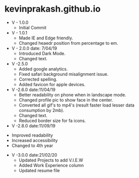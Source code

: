 # kevinprakash.github.io

+ V - 1.0.0      
  * Initial Commit
+ V - 1.0.1      
  * Made IE and Edge friendly.
  * Changed heaedr position from percentage to em.
+ V - 2.0.0  date: 7/04/19     
  * Introduced Dark Mode.
  * Changed text.
+ V -2.5.0    
  * Added google analytics.
  * Fixed safari background misalignment issue.
  * Corrected spelling.
  * Added favicon for apple devices.
+ V -2.6.0 date:11/04/19
  * Better readability on phone when in landscape mode.
  * Changed profile pic to show face in the center.
  * Converted all gif's to mp4's (result faster load lesser data consumption by 2mb).
  * Changed text.
  * Reduced border size for fa icons.
 + V -2.8.0 date:11/09/19
  * Improved readability
  * Increased accessibility
  * Changed to 4th year
+ V -3.0.0 date:21/02/20
  * Updated Projects to add V.I.E.W
  * Added Work Experience column
  * Updated resume file
